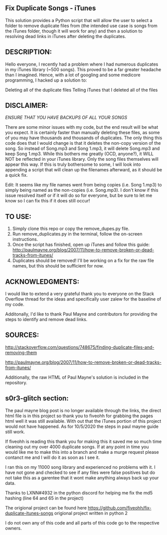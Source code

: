 Fix Duplicate Songs - iTunes
----
This solution provides a Python script that will allow the user to select a folder to remove duplicate files from (the intended use case is songs from the iTunes folder, though it will work for any) and then a solution to resolving dead links in iTunes after deleting the duplicates.

DESCRIPTION:
----
Hello everyone, I recently had a problem where I had numerous duplicates in my iTunes library (~500 songs). This proved to be a far greater headache than I imagined. Hence, with a lot of googling and some medicore programming, I hacked up a solution to:

Deleting all of the duplicate files
Telling iTunes that I deleted all of the files

DISCLAIMER:
----
*ENSURE THAT YOU HAVE BACKUPS OF ALL YOUR SONGS*

There are some minor issues with my code, but the end result will be what you expect. It is certainly faster than manually deleting these files, as some of you may have thousands and thousands of duplicates. The only thing this code does that I would change is that it deletes the non-copy version of the song. So instead of Song.mp3 and Song 1.mp3, it will delete Song.mp3 and keep Song 1.mp3. While this bothers me greatly (OCD, anyone?), it WILL NOT be reflected in your iTunes library. Only the song files themselves will appear this way. If this is truly bothersome to some, I will look into appending a script that will clean up the filenames afterward, as it should be a quick fix.

Edit: It seems like my file names went from being copies (i.e. Song 1.mp3) to simply being named as the non-copies (i.e. Song.mp3). I don't know if this issue resolved itself or if it will do so for everyone, but be sure to let me know so I can fix this if it does still occur!

TO USE:
----
1. Simply clone this repo or copy the remove_dupes.py file.
2. Run remove_duplicates.py in the terminal, follow the on-screen instructions.
3. Once the script has finished, open up iTunes and follow this guide: http://paulmayne.org/blog/2007/11/how-to-remove-broken-or-dead-tracks-from-itunes/
4. Duplicates should be removed! I'll be working on a fix for the raw file names, but this should be sufficient for now.

ACKNOWLEDGMENTS:
----
I would like to extend a very grateful thank you to everyone on the Stack Overflow thread for the ideas and specifically user zalew for the baseline of my code.

Additonally, I'd like to thank Paul Mayne and contributors for providing the steps to identify and remove dead links.

SOURCES:
----
http://stackoverflow.com/questions/748675/finding-duplicate-files-and-removing-them

http://paulmayne.org/blog/2007/11/how-to-remove-broken-or-dead-tracks-from-itunes/

Additionally, the raw HTML of Paul Mayne's solution is included in the repository.

s0r3-glitch section:
----
The paul mayne blog post is no longer available through the links, the direct html file is in this project so thank you to fiveohh for grabbing the pages html well it was still available. With out that the iTunes portion of this project would not have happened. As for 10/5/2020 the steps in paul mayne guide still work.

If fiveohh is reading this thank you for making this it saved me so much time cleaning out my over 4000 duplicate songs. If at any point in time you would like me to make this into a branch and make a murge request please contanct me and I will do it as soon as I see it. 

I ran this on my 11000 song library and experienced no problems with it. I have not gone and checked to see if any files were false positives but do not take this as a garentee that it wont make anything always back up your data.

Thanks to LXNN#4932 in the python discord for helping me fix the md5 hashing (line 64 and 65 in the project)

The origional project can be found here https://github.com/fiveohh/fix-duplicate-itunes-songs origional project written in python 2

I do not own any of this code and all parts of this code go to the respective owners.
